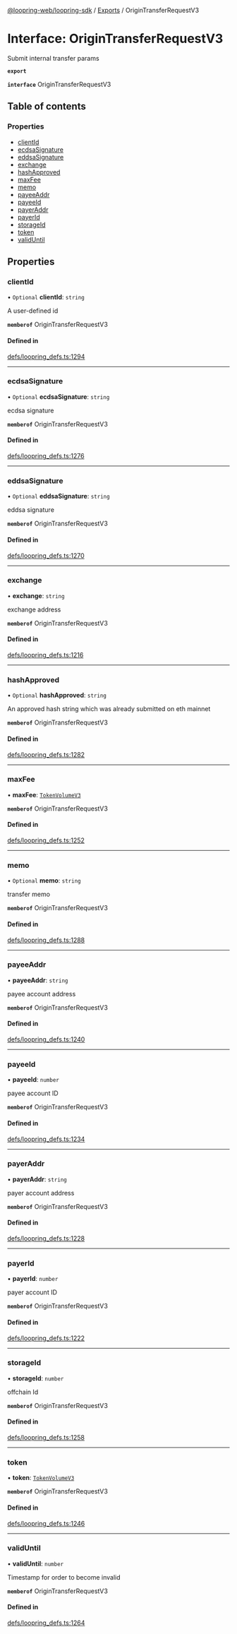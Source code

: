 [@loopring-web/loopring-sdk](../README.md) / [Exports](../modules.md) / OriginTransferRequestV3

# Interface: OriginTransferRequestV3

Submit internal transfer params

**`export`**

**`interface`** OriginTransferRequestV3

## Table of contents

### Properties

- [clientId](OriginTransferRequestV3.md#clientid)
- [ecdsaSignature](OriginTransferRequestV3.md#ecdsasignature)
- [eddsaSignature](OriginTransferRequestV3.md#eddsasignature)
- [exchange](OriginTransferRequestV3.md#exchange)
- [hashApproved](OriginTransferRequestV3.md#hashapproved)
- [maxFee](OriginTransferRequestV3.md#maxfee)
- [memo](OriginTransferRequestV3.md#memo)
- [payeeAddr](OriginTransferRequestV3.md#payeeaddr)
- [payeeId](OriginTransferRequestV3.md#payeeid)
- [payerAddr](OriginTransferRequestV3.md#payeraddr)
- [payerId](OriginTransferRequestV3.md#payerid)
- [storageId](OriginTransferRequestV3.md#storageid)
- [token](OriginTransferRequestV3.md#token)
- [validUntil](OriginTransferRequestV3.md#validuntil)

## Properties

### clientId

• `Optional` **clientId**: `string`

A user-defined id

**`memberof`** OriginTransferRequestV3

#### Defined in

[defs/loopring_defs.ts:1294](https://github.com/Loopring/loopring_sdk/blob/ee2acc4/src/defs/loopring_defs.ts#L1294)

___

### ecdsaSignature

• `Optional` **ecdsaSignature**: `string`

ecdsa signature

**`memberof`** OriginTransferRequestV3

#### Defined in

[defs/loopring_defs.ts:1276](https://github.com/Loopring/loopring_sdk/blob/ee2acc4/src/defs/loopring_defs.ts#L1276)

___

### eddsaSignature

• `Optional` **eddsaSignature**: `string`

eddsa signature

**`memberof`** OriginTransferRequestV3

#### Defined in

[defs/loopring_defs.ts:1270](https://github.com/Loopring/loopring_sdk/blob/ee2acc4/src/defs/loopring_defs.ts#L1270)

___

### exchange

• **exchange**: `string`

exchange address

**`memberof`** OriginTransferRequestV3

#### Defined in

[defs/loopring_defs.ts:1216](https://github.com/Loopring/loopring_sdk/blob/ee2acc4/src/defs/loopring_defs.ts#L1216)

___

### hashApproved

• `Optional` **hashApproved**: `string`

An approved hash string which was already submitted on eth mainnet

**`memberof`** OriginTransferRequestV3

#### Defined in

[defs/loopring_defs.ts:1282](https://github.com/Loopring/loopring_sdk/blob/ee2acc4/src/defs/loopring_defs.ts#L1282)

___

### maxFee

• **maxFee**: [`TokenVolumeV3`](TokenVolumeV3.md)

**`memberof`** OriginTransferRequestV3

#### Defined in

[defs/loopring_defs.ts:1252](https://github.com/Loopring/loopring_sdk/blob/ee2acc4/src/defs/loopring_defs.ts#L1252)

___

### memo

• `Optional` **memo**: `string`

transfer memo

**`memberof`** OriginTransferRequestV3

#### Defined in

[defs/loopring_defs.ts:1288](https://github.com/Loopring/loopring_sdk/blob/ee2acc4/src/defs/loopring_defs.ts#L1288)

___

### payeeAddr

• **payeeAddr**: `string`

payee account address

**`memberof`** OriginTransferRequestV3

#### Defined in

[defs/loopring_defs.ts:1240](https://github.com/Loopring/loopring_sdk/blob/ee2acc4/src/defs/loopring_defs.ts#L1240)

___

### payeeId

• **payeeId**: `number`

payee account ID

**`memberof`** OriginTransferRequestV3

#### Defined in

[defs/loopring_defs.ts:1234](https://github.com/Loopring/loopring_sdk/blob/ee2acc4/src/defs/loopring_defs.ts#L1234)

___

### payerAddr

• **payerAddr**: `string`

payer account address

**`memberof`** OriginTransferRequestV3

#### Defined in

[defs/loopring_defs.ts:1228](https://github.com/Loopring/loopring_sdk/blob/ee2acc4/src/defs/loopring_defs.ts#L1228)

___

### payerId

• **payerId**: `number`

payer account ID

**`memberof`** OriginTransferRequestV3

#### Defined in

[defs/loopring_defs.ts:1222](https://github.com/Loopring/loopring_sdk/blob/ee2acc4/src/defs/loopring_defs.ts#L1222)

___

### storageId

• **storageId**: `number`

offchain Id

**`memberof`** OriginTransferRequestV3

#### Defined in

[defs/loopring_defs.ts:1258](https://github.com/Loopring/loopring_sdk/blob/ee2acc4/src/defs/loopring_defs.ts#L1258)

___

### token

• **token**: [`TokenVolumeV3`](TokenVolumeV3.md)

**`memberof`** OriginTransferRequestV3

#### Defined in

[defs/loopring_defs.ts:1246](https://github.com/Loopring/loopring_sdk/blob/ee2acc4/src/defs/loopring_defs.ts#L1246)

___

### validUntil

• **validUntil**: `number`

Timestamp for order to become invalid

**`memberof`** OriginTransferRequestV3

#### Defined in

[defs/loopring_defs.ts:1264](https://github.com/Loopring/loopring_sdk/blob/ee2acc4/src/defs/loopring_defs.ts#L1264)
